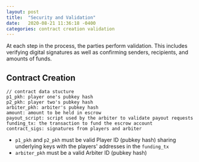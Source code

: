 ```yaml
---
layout: post
title:  "Security and Validation"
date:   2020-08-21 11:36:18 -0400
categories: contract creation validation
---
```


At each step in the process, the parties perform validation. This includes verifying digital signatures as well as confirming senders, recipients, and amounts of funds.

## Contract Creation
```
// contract data stucture
p1_pkh: player one's pubkey hash 
p2_pkh: player two's pubkey hash
arbiter_pkh: arbiter's pubkey hash
amount: amount to be held in escrow
payout_script: script used by the arbiter to validate payout requests
funding_tx: the transaction to fund the escrow account
contract_sigs: signatures from players and arbiter
```

* `p1_pkh` and `p2_pkh` must be valid Player ID (pubkey hash) sharing underlying keys with the players' addresses in the `funding_tx`
* `arbiter_pkh` must be a valid Arbiter ID (pubkey hash)

